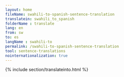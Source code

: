 ```yaml
---
layout: home
fileName: swahili-to-spanish-sentence-translation
translatein: swahili_to_spanish
folderName : translate
lang: en
from: sw
to: es
langName : swahili-to
permalink: /swahili-to-spanish-sentence-translation
tool: sentence-translations
nointernationalization: true
---
```

{% include section/translateinto.html %}
